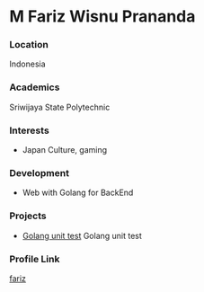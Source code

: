 # M Fariz Wisnu Prananda

### Location

Indonesia

### Academics

Sriwijaya State Polytechnic

### Interests

- Japan Culture, gaming

### Development

- Web with Golang for BackEnd

### Projects

- [Golang unit test](https://github.com/xvbnm48/belajar-golang-unit-test) Golang unit test

### Profile Link

[fariz](https://github.com/xvbnm48)
